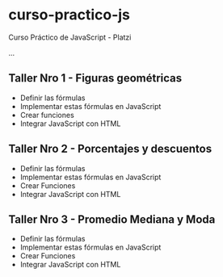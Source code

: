 # curso-practico-js
Curso Práctico de JavaScript - Platzi

...
## Taller Nro 1 - Figuras geométricas

- Definir las fórmulas
- Implementar estas fórmulas en JavaScript
- Crear funciones
- Integrar JavaScript con HTML

## Taller Nro 2 - Porcentajes y descuentos
- Definir las fórmulas
- Implementar estas fórmulas en JavaScript
- Crear Funciones
- Integrar JavaScript con HTML

## Taller Nro 3 - Promedio Mediana y Moda
- Definir las fórmulas
- Implementar estas fórmulas en JavaScript
- Crear Funciones
- Integrar JavaScript con HTML